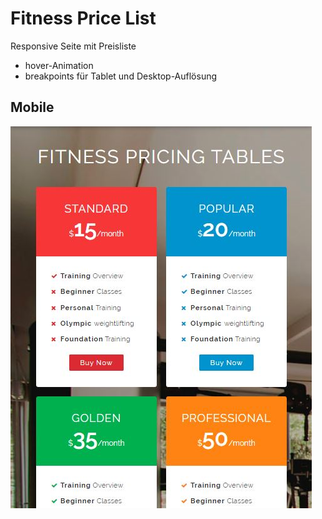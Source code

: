 # Fitness Price List
Responsive Seite mit Preisliste
- hover-Animation
- breakpoints für Tablet und Desktop-Auflösung

## Mobile
![mobile](/draft/mobile.jpg "mobile")
